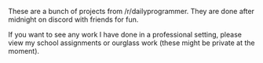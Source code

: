 These are a bunch of projects from /r/dailyprogrammer. They are done after midnight on discord with friends for fun.

If you want to see any work I have done in a professional setting, please view my school assignments or ourglass work (these might be private at the moment).

